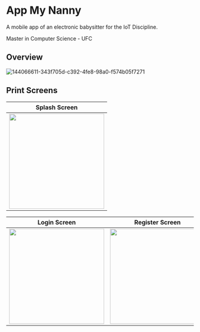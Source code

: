 # App My Nanny

A mobile app of an electronic babysitter for the IoT Discipline.

Master in Computer Science - UFC

## Overview

![144066611-343f705d-c392-4fe8-98a0-f574b05f7271](https://user-images.githubusercontent.com/23506996/152996890-75fba76d-2490-403e-b2ce-259852c3d194.png)

## Print Screens

| Splash Screen |
| ------------- |
| <img src="https://user-images.githubusercontent.com/23506996/153272303-e4996ccc-761b-4ccc-b859-020acabd86ca.gif" width="255">

| Login Screen | Register Screen |
| ------------- | ------------- |
| <img src="https://user-images.githubusercontent.com/23506996/153273061-a6d2c59d-e9f5-4980-aeaf-9c3b83a27f60.png" width="255"> | <img src="https://user-images.githubusercontent.com/23506996/153273507-d082e05b-ec59-4a06-bb2d-202adc261ee7.png" width="255"> |
